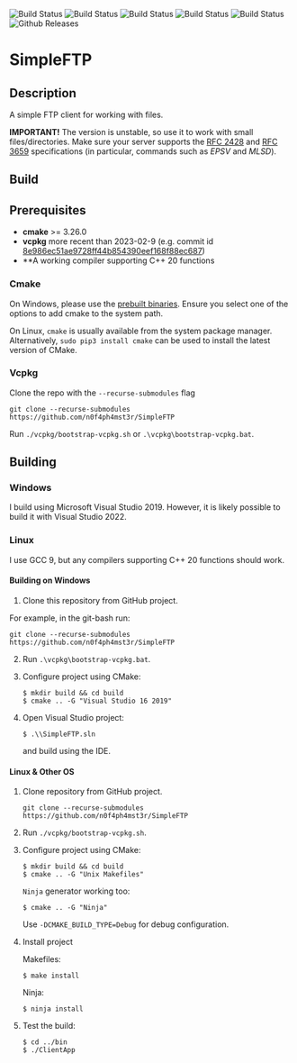 ![Build Status](https://github.com/n0f4ph4mst3r/SimpleFTP/actions/workflows/ccpp-windows-x64.yml/badge.svg)
![Build Status](https://github.com/n0f4ph4mst3r/SimpleFTP/actions/workflows/ccpp-ubuntu-gcc.yml/badge.svg)
![Build Status](https://github.com/n0f4ph4mst3r/SimpleFTP/actions/workflows/ccpp-ubuntu-clang.yml/badge.svg)
![Build Status](https://github.com/n0f4ph4mst3r/SimpleFTP/actions/workflows/ccpp-macos-gcc.yml/badge.svg)
![Build Status](https://github.com/n0f4ph4mst3r/SimpleFTP/actions/workflows/ccpp-macos-clang.yml/badge.svg)
![Github Releases](https://img.shields.io/github/v/release/n0f4ph4mst3r/SimpleFTP)

# SimpleFTP
Description
-----------
A simple FTP client for working with files.

**IMPORTANT!** The version is unstable, so use it to work with small files/directories. Make sure your server supports the [RFC 2428](https://www.rfc-editor.org/rfc/rfc2428.html) and [RFC 3659](https://www.rfc-editor.org/rfc/rfc3659) specifications (in particular, commands such as *EPSV* and *MLSD*).

Build
-----
## Prerequisites

* **cmake** >= 3.26.0
* **vcpkg** more recent than 2023-02-9 (e.g. commit id [8e986ec51ae9728ff44b854390eef168f88ec687](https://github.com/microsoft/vcpkg/commit/8e986ec51ae9728ff44b854390eef168f88ec687))
* **A working compiler supporting C++ 20 functions



### Cmake

On Windows, please use the [prebuilt binaries](https://cmake.org/download/). Ensure you select one of the options to add cmake to the system path.

On Linux, `cmake` is usually available from the system package manager. Alternatively, `sudo pip3 install cmake` can be used to install the latest version of CMake.

### Vcpkg
Clone the repo with the `--recurse-submodules` flag

    git clone --recurse-submodules https://github.com/n0f4ph4mst3r/SimpleFTP
	
Run `./vcpkg/bootstrap-vcpkg.sh` or `.\vcpkg\bootstrap-vcpkg.bat`.

## Building

### Windows
I build using Microsoft Visual Studio 2019. However, it is likely possible to build it with Visual Studio 2022.

### Linux
I use GCC 9, but any compilers supporting C++ 20 functions should work.

#### Building on Windows

1. Clone this repository from GitHub project.

For example, in the git-bash run:

    git clone --recurse-submodules https://github.com/n0f4ph4mst3r/SimpleFTP
	
2. Run `.\vcpkg\bootstrap-vcpkg.bat`.

3. Configure project using CMake:

       $ mkdir build && cd build
       $ cmake .. -G "Visual Studio 16 2019"
    
4. Open Visual Studio project:

       $ .\\SimpleFTP.sln
    
    and build using the IDE.
	   

#### Linux & Other OS

1. Clone repository from GitHub project.

       git clone --recurse-submodules https://github.com/n0f4ph4mst3r/SimpleFTP
	
2. Run `./vcpkg/bootstrap-vcpkg.sh`.
    
3. Configure project using CMake:

       $ mkdir build && cd build
       $ cmake .. -G "Unix Makefiles" 
	   
   `Ninja` generator working too:

       $ cmake .. -G "Ninja" 
	   
	Use `-DCMAKE_BUILD_TYPE=Debug` for debug configuration.
  
4. Install project
   
   Makefiles:

       $ make install
	   
   Ninja:
   
	   $ ninja install
    
5. Test the build:

       $ cd ../bin
       $ ./ClientApp